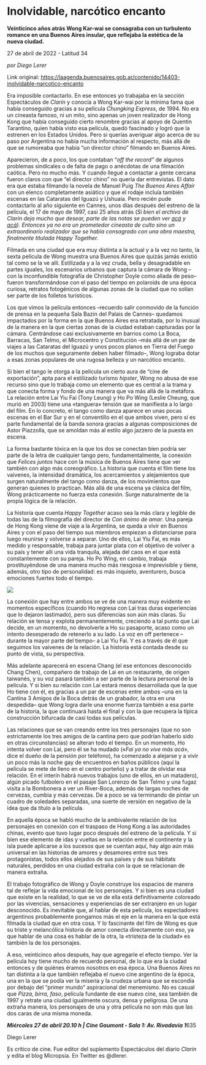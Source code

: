 # Inolvidable, narcótico encanto

**Veinticinco años atrás Wong Kar-wai se consagraba con un turbulento romance en una Buenos Aires insular, que reflejaba la estética de la nueva ciudad.**

27 de abril de 2022 - Latitud 34

_por Diego Lerer_

Link original: https://laagenda.buenosaires.gob.ar/contenido/14403-inolvidable-narcotico-encanto



Era imposible contactarlo. En ese entonces yo trabajaba en la sección Espectáculos de *Clarín* y conocía a Wong Kar-wai por la mínima fama que había conseguido gracias a su película *Chungking Express*, de 1994. No era un cineasta famoso, ni un mito, sino apenas un joven realizador de Hong Kong que había conseguido cierto renombre gracias al apoyo de Quentin Tarantino, quien había visto esa película, quedó fascinado y logró que la estrenen en los Estados Unidos. Pero si querías averiguar algo acerca de su paso por Argentina no había mucha información al respecto, más allá de que se rumoreaba que había “un director chino” filmando en Buenos Aires.




Aparecieron, de a poco, los que contaban “*off the record”* de algunos problemas sindicales o de falta de pago o anécdotas de una filmación caótica. Pero no mucho más. Y cuando llegué a contactar a gente cercana fueron claros con que “el director chino” no quería dar entrevistas. El dato era que estaba filmando la novela de Manuel Puig *The Buenos Aires Affair* con un elenco completamente asiático y que el rodaje incluía también escenas en las Cataratas del Iguazú y Ushuaia. Pero recién pude contactarlo al año siguiente en Cannes, unos días después del estreno de la película, el 17 de mayo de 1997, casi 25 años atrás (*Si bien el archivo de Clarín deja mucho que desear, parte de las notas se pueden ver [acá](htt</i>ps://www.clarin.com/espectaculos/intencion-adaptar-novela_0_H1PK3bbRtl.html) y [acá](https://www.clarin.com/espectaculos/director-vino-oriente_0_rJtgtmk1L3l.html)). Entonces ya no era un prometedor cineasta de culto sino un extraordinario realizador que se había consagrado con una obra maestra, finalmente titulada *Happy Together.**



Filmada en una ciudad que era muy distinta a la actual y a la vez no tanto, la sexta película de Wong muestra una Buenos Aires que quizás jamás existió tal como se la ve allí. Estilizada y a la vez cruda, bella y desagradable en partes iguales, los escenarios urbanos que captura la cámara de Wong –con la inconfundible fotografía de Christopher Doyle como aliada de peso– fueron transformándose con el paso del tiempo en polaroids de una época curiosa, retratos fotogénicos de algunas zonas de la ciudad que no solían ser parte de los folletos turísticos.




Los que vimos la película entonces –recuerdo salir conmovido de la función de prensa en la pequeña Sala Bazin del Palais de Cannes– quedamos impactados por la forma en la que Buenos Aires era retratada, por lo inusual de la manera en la que ciertas zonas de la ciudad estaban capturadas por la cámara. Centrándose casi exclusivamente en barrios como La Boca, Barracas, San Telmo, el Microcentro y Constitución –más allá de un par de viajes a las Cataratas del Iguazú y unos pocos planos en Tierra del Fuego de los muchos que seguramente deben haber filmado–, Wong lograba dotar a esas zonas populares de una rugosa belleza y un narcótico encanto.




Si bien el tango le otorga a la película un cierto aura de “cine de exportación”, apta para el estilizado turismo *hipster*, Wong no abusa de ese recurso sino que lo trabaja como un elemento que es central a la trama y que conecta forma y fondo de una manera que va más allá de la metáfora. La relación entre Lai Yiu Fai (Tony Leung) y Ho Po Wing (Leslie Cheung, que murió en 2003) tiene una «tanguera» tensión que se manifiesta a lo largo del film. En lo concreto, el tango como danza aparece en unas pocas escenas en el Bar Sur y en el conventillo en el que ambos viven, pero sí es parte fundamental de la banda sonora gracias a algunas composiciones de Astor Piazzolla, que se amoldan más al estilo algo jazzero de la puesta en escena.




La forma bastante tóxica en la que los dos se conectan bien podría ser parte de la letra de cualquier tango pero, fundamentalmente, la conexión que *Felices juntos* hace con la música de Buenos Aires tiene que ver también con algo más coreográfico. La historia que cuenta el film tiene los vaivenes, la intensidad dramática, los acercamientos y alejamientos que surgen naturalmente del tango como danza, de los movimientos que generan quienes lo practican. Más allá de una escena ya clásica del film, Wong prácticamente no fuerza esta conexión. Surge naturalmente de la propia lógica de la relación.




La historia que cuenta *Happy Together* acaso sea la más clara y legible de todas las de la filmografía del director de *Con ánimo de amar*. Una pareja de Hong Kong viene de viaje a la Argentina, se queda a vivir en Buenos Aires y con el paso del tiempo sus miembros empiezan a distanciarse para luego reunirse y volverse a separar. Uno de ellos, Lai Yiu Fai, es más medido y responsable, trabaja para juntar plata con el objetivo de volver a su país y tener allí una vida tranquila, alejada del caos en el que está constantemente con su pareja. Ho Po Wing, en cambio, trabaja prostituyéndose de una manera mucho más riesgosa e imprevisible y tiene, además, otro tipo de personalidad: es más inquieto, aventurero, busca emociones fuertes todo el tiempo.




![](https://cdn.feater.me/files/images/214251/e69a84e8-633d-44cd-a830-6516b94ef6c1.png)




La conexión que hay entre ambos se ve de una manera muy evidente en momentos específicos (cuando Ho regresa con Lai tras duras experiencias que lo dejaron lastimado), pero sus diferencias son aún más claras. Su relación se tensa y explota permanentemente, creciendo a tal punto que Lai decide, en un momento, no devolverle a Ho su pasaporte, acaso como un intento desesperado de retenerlo a su lado. La voz en off pertenece –durante la mayor parte del tiempo– a Lai Yiu Fai. Y es a través de él que seguimos los vaivenes de la relación. La historia está contada desde su punto de vista, su perspectiva.




Más adelante aparecerá en escena Chang (el ese entonces desconocido Chang Chen), compañero de trabajo de Lai en un restaurante, de origen taiwanés, y su voz pasará también a ser parte de la lectura personal de la película. Y si bien su relación con Lai estará menos desarrollada que la que Ho tiene con él, es gracias a un par de escenas entre ambos –una en la Cantina 3 Amigos de la Boca detrás de un grabador, la otra en una despedida– que Wong logra darle una enorme fuerza también a esa parte de la historia, la que continuará hasta el final y con la que recupera la típica construcción bifurcada de casi todas sus películas.




Las relaciones que se van creando entre los tres personajes (que no son estrictamente los tres amigos de la cantina pero que podrían haberlo sido en otras circunstancias) se alteran todo el tiempo. En un momento, Ho intenta volver con Lai, pero él se ha mudado («*Fai ya no vive más acá*», dice el dueño de la pensión por teléfono), ha comenzado a alejarse y a vivir un poco más la noche gay de encuentros en baños públicos (aquí la película se mete de lleno en el centro porteño) y a tratar de olvidar esa relación. En el interín habrá nuevos trabajos (uno de ellos, en un matadero), algún picado futbolero en el pasaje San Lorenzo de San Telmo y una fugaz visita a la Bombonera a ver un River-Boca, además de largas noches de cervezas, cumbia y más cervezas. De a poco se va terminando de pintar un cuadro de soledades separadas, una suerte de versión en negativo de la idea que da título a la película.




En aquella época se habló mucho de la ambivalente relación de los personajes en conexión con el traspaso de Hong Kong a las autoridades chinas, evento que tuvo lugar poco después del estreno de la película. Y si bien ese elemento de idas y vueltas en la relación entre el continente y la isla puede aplicarse a los sucesos que se cuentan aquí, hay algo aún más universal en las historias de amores y desamores entre sus tres protagonistas, todos ellos alejados de sus países y de sus hábitats naturales, perdidos en una ciudad extraña con la que se relacionan de manera extraña.




El trabajo fotográfico de Wong y Doyle construye los espacios de manera tal de reflejar la vida emocional de los personajes. Y si bien es una ciudad que existe en la realidad, lo que se ve de ella está definitivamente coloreado por las vivencias, sensaciones y experiencias de ser extranjero en un lugar desconocido. Es inevitable que, al hablar de esta película, los espectadores argentinos probablemente pongamos más el eje en la manera en la que está filmada la ciudad que en otra cosa. Y lo fascinante del film de Wong es que su triste y melancólica historia de amor conecta directamente con eso, ya que hablar de una cosa es hablar de la otra, la «tristeza de la ciudad» es también la de los personajes.




A eso, veinticinco años después, hay que agregarle el efecto tiempo. Ver la película hoy tiene mucho de recuerdo personal, de lo que era la ciudad entonces y de quiénes éramos nosotros en esa época. Una Buenos Aires no tan distinta a la que también reflejaba el nuevo cine argentino de la época, una en la que se podía ver la miseria y la crudeza urbana que se escondía por debajo del “primer mundo” aspiracional del menemismo. No es casual que *Pizza, birra, faso*, película fundante de ese nuevo cine, sea también de 1997 y retrate una ciudad igualmente oscura, densa y peligrosa. De una extraña manera, los personajes de una y otra película no son más que las dos caras de una misma moneda.




***Miércoles 27 de abril 20.10 h | Cine Gaumont - Sala 1: Av. Rivadavia 1***635




Diego Lerer




Es crítico de cine. Fue editor del suplemento Espectáculos del diario *Clarín* y edita el blog Micropsia. En Twitter es @dlerer.



